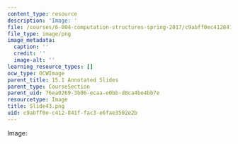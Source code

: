 ```yaml
---
content_type: resource
description: 'Image: '
file: /courses/6-004-computation-structures-spring-2017/c9abff0ec412841ffac3e6fae3502e2b_Slide43.png
file_type: image/png
image_metadata:
  caption: ''
  credit: ''
  image-alt: ''
learning_resource_types: []
ocw_type: OCWImage
parent_title: 15.1 Annotated Slides
parent_type: CourseSection
parent_uid: 76ea0269-3b06-ecaa-e0bb-d8ca4be4bb7e
resourcetype: Image
title: Slide43.png
uid: c9abff0e-c412-841f-fac3-e6fae3502e2b
---
```

Image: 

